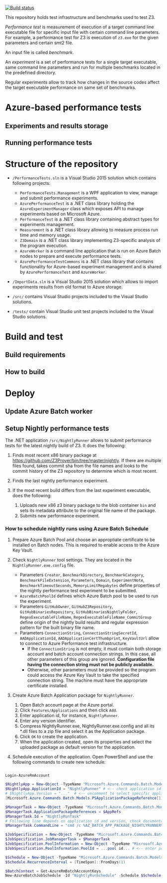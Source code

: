 [![Build status](https://ci.appveyor.com/api/projects/status/s1cushw54324ngjm?svg=true)](https://ci.appveyor.com/project/dvoits/z3test)

This repository holds test infrastructure and benchmarks used to test Z3. 

*Performance test* is measurement of execution of a target command line executable file for specific input file
with certain command line parameters.
For example, a performance test for Z3 is execution of `z3.exe` for the given parameters and certain smt2 file.

An input file is called *benchmark*.

An *experiment* is a set of performance tests for a single target executable, same command line parameters and run for multiple benchmarks located in the predefined directory.

Regular experiments allow to track how changes in the source codes affect the target executable performance on same set of benchmarks. 

# Azure-based performance tests

## Experiments and results storage

## Running performance tests




# Structure of the repository

* `/PerformanceTests.sln` is a Visual Studio 2015 solution which contains following projects:
  * `PerformanceTests.Management` is a WPF application to view, manage and submit performance 
  experiments.
  * `AzurePerformanceTest` is a .NET class library holding the `AzureExperimentManager` class which exposes API to manage experiments based on Microsoft Azure.
  * `PerformanceTest` is a .NET class library containing abstract types for experiments management.
  * `Measurement` is a .NET class library allowing to measure process run time and memory usage.
  * `Z3Domain` is a .NET class library implementing Z3-specific analysis of the program execution.
  * `AzureWorker` is a command line application that is run on Azure Batch nodes to prepare and execute performance tests.
  * `AzurePerformanceTestCommons` is a .NET class library that contains functionality for Azure-based experiment management and is shared by `AzurePerformanceTest` and `AzureWorker`.

* `/ImportData.sln` is a Visual Studio 2015 solution which allows to import experiments results from old format to Azure storage.

* `/src/` contains Visual Studio projects included to the Visual Studio solutions.

* `/tests/` contain Visual Studio unit test projects included to the Visual Studio solutions.

# Build and test 

## Build requirements

## How to build

# Deploy

## Update Azure Batch worker

## Setup Nightly performance tests

The .NET application `/src/NightlyRunner` allows to submit performance tests for the latest nightly build of Z3. 
It does the following:

1. Finds most recent x86 binary package at https://github.com/Z3Prover/bin/tree/master/nightly. If there are multiple files found, takes commit sha from the file names and looks to the commit history of the Z3 repository to determine which is most recent.
2. Finds the last nightly performance experiment.
3. If the most recent build differs from the last experiment executable, does the following:
  
    1. Uploads new x86 z3 binary package to the blob container `bin` and sets its metadata attribute to the original file name of the package.
    2. Submits new performance experiment.


### How to schedule nightly runs using Azure Batch Schedule

1. Prepare Azure Batch Pool and choose an approptiate certificate to be installed on Batch nodes. This is 
required to enable access to the Azure Key Vault.

1. Check `NightlyRunner` tool settings. They are located in the `NightlyRunner.exe.config` file.

    * Parameters `Creator`, `BenchmarkDirectory`, `BenchmarkCategory`, `BenchmarkFileExtension`, `Parameters`, `Domain`, `ExperimentNote`, 
    `BenchmarkTimeoutSeconds`, `MemoryLimitMegabytes` define properties of the nightly performance test experiment
    to be submitted.
    * `AzureBatchPoolId` defines which Azure Batch pool to be used to run the experiment.
    * Parameters `GitHubOwner`, `GitHubZ3Repository`, `GitHubBinariesRepository`, `GitHubBinariesNightlyFolder`, `RegexExecutableFileName`, `RegexExecutableFileName_CommitGroup` define origin of the nightly build results and regular expression pattern for the built binary file name.
    * Parameters `ConnectionString`, `ConnectionStringSecretId`, `AADApplicationId`, `AADApplicationCertThumbprint`, `KeyVaultUrl` allow to connect to Azure Performance test infrastructure. 
        * If the `ConnectionString` is not empty, it must contain both storage account and batch account connection strings. In this case, all other parameters of this group are ignored. **Configuration file having the connection string must not be publicly available.**
        * Otherwise, other parameters must be provided so the program could access the Azure Key Vault to take the specified connection string. The machine must have the appropriate certificate installed.


1. Create Azure Batch Application package for `NightlyRunner`. 

    1. Open Batch account page at the Azure portal.
    1. Click `Features/Applications` and then click `Add`.
    1. Enter application id, for instance, `NightlyRunner`.
    1. Enter any version identifier.
    1. Compress NightlyRunner.exe, NightlyRunner.exe.config and all its \*.dll files to a zip file and select it as the Application package.
    1. Click `OK` to create the application.
    1. When the application created, open its properties and select the uploaded package as default version for the application.
  
1. Schedule execution of the application. Open PowerShell and use the following commands to create new schedule:

```powershell

Login-AzureRmAccount

$NightlyApp = New-Object -TypeName "Microsoft.Azure.Commands.Batch.Models.PSApplicationPackageReference"
$NightlyApp.ApplicationId = "NightlyRunner" # <-- check application id
# $NightlyApp.Version = "..."  # <-- uncomment to select specific application version
[Microsoft.Azure.Commands.Batch.Models.PSApplicationPackageReference[]] $AppRefs = @($NightlyApp)

$ManagerTask = New-Object -TypeName "Microsoft.Azure.Commands.Batch.Models.PSJobManagerTask"
$ManagerTask.ApplicationPackageReferences = $AppRefs
$ManagerTask.Id = "NightlyRunTask"
# Following line depends on application id and version, check documentation for details.
$ManagerTask.CommandLine = "cmd /c %AZ_BATCH_APP_PACKAGE_NIGHTLYRUNNER%\NightlyRunner.exe"

$JobSpecification = New-Object -TypeName "Microsoft.Azure.Commands.Batch.Models.PSJobSpecification"
$JobSpecification.JobManagerTask = $ManagerTask
$JobSpecification.PoolInformation = New-Object -TypeName "Microsoft.Azure.Commands.Batch.Models.PSPoolInformation"
$JobSpecification.PoolInformation.PoolId = ...pool id... # <-- enter pool id here

$Schedule = New-Object -TypeName "Microsoft.Azure.Commands.Batch.Models.PSSchedule"
$Schedule.RecurrenceInterval = [TimeSpan]::FromDays(1)

$BatchContext = Get-AzureRmBatchAccountKeys 
New-AzureBatchJobSchedule -Id "NightlyRunSchedule" -Schedule $Schedule -JobSpecification $JobSpecification -BatchContext $BatchContext
```
